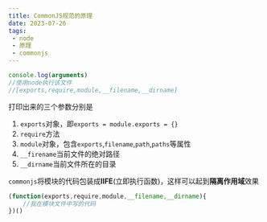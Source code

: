 ```yaml
---
title: CommonJS规范的原理
date: 2023-07-26
tags:
 - node
 - 原理
 - commonjs
---
```


```js
console.log(arguments)
//使用node执行该文件
//[exports,require,module,__filename,__dirname]
```

打印出来的三个参数分别是

1. `exports`对象，即`exports = module.exports = {}`
2. `require`方法
3. `module`对象，包含`exports`,`filename`,`path`,`paths`等属性
4. `__firename`当前文件的绝对路径
5. `__dirname`当前文件所在的目录

`commonjs`将模块的代码包装成**IIFE**(立即执行函数)，这样可以起到**隔离作用域**效果

```js
(function(exports,require,module,__filename,__dirname){
	//我在模块文件中写的代码
})()
```

